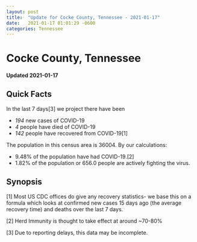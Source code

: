 ```yaml
---
layout: post
title:  "Update for Cocke County, Tennessee - 2021-01-17"
date:   2021-01-17 01:01:29 -0600
categories: Tennessee
---
```


# Cocke County, Tennessee
#### Updated 2021-01-17

## Quick Facts

In the last 7 days[3] we project there have been
- *194* new cases of COVID-19
- *4* people have died of COVID-19
- *142* people have recovered from COVID-19[1]

The population in this census area is 36004. By our calculations:
- 9.48% of the population have had COVID-19.[2]
- 1.82% of the population or 656.0 people are actively fighting the virus.

## Synopsis




[1] Most US CDC offices do give any recovery statistics- we base this on a formula which looks at confirmed new cases
15 days ago (the average recovery time) and deaths over the last 7 days.

[2] Herd Immunity is thought to take effect at around ~70-80%

[3] Due to reporting delays, this data may be incomplete.
 
    